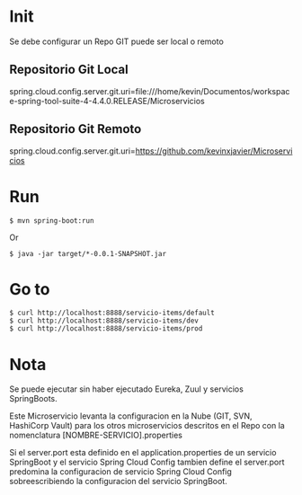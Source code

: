 # Init 
Se debe configurar un Repo GIT puede ser local o remoto

## Repositorio Git Local
spring.cloud.config.server.git.uri=file:///home/kevin/Documentos/workspace-spring-tool-suite-4-4.4.0.RELEASE/Microservicios
## Repositorio Git Remoto
spring.cloud.config.server.git.uri=https://github.com/kevinxjavier/Microservicios

# Run

```
$ mvn spring-boot:run
```
Or
```
$ java -jar target/*-0.0.1-SNAPSHOT.jar
```

# Go to

```
$ curl http://localhost:8888/servicio-items/default
$ curl http://localhost:8888/servicio-items/dev
$ curl http://localhost:8888/servicio-items/prod

```

# Nota 
Se puede ejecutar sin haber ejecutado Eureka, Zuul y servicios SpringBoots. 

Este Microservicio levanta la configuracion en la Nube (GIT, SVN, HashiCorp Vault) para los 
otros microservicios descritos en el Repo con la nomenclatura [NOMBRE-SERVICIO].properties

Si el server.port esta definido en el application.properties de un servicio SpringBoot y el
servicio Spring Cloud Config tambien define el server.port predomina la configuracion de 
servicio Spring Cloud Config sobreescribiendo la configuracion del servicio SpringBoot.
